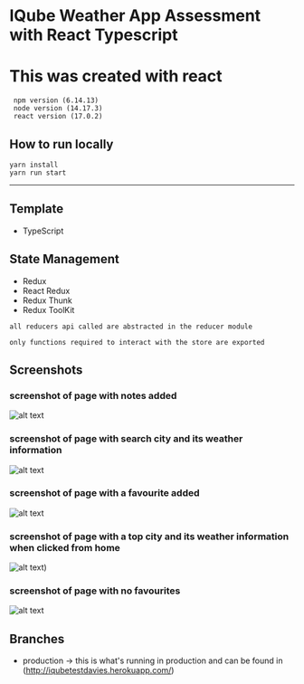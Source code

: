 # IQube Weather App Assessment with React Typescript

# This was created with react

```
 npm version (6.14.13)
 node version (14.17.3)
 react version (17.0.2)

```

## How to run locally

```
yarn install
yarn run start
```

---

## Template
- TypeScript


## State Management

- Redux
- React Redux
- Redux Thunk
- Redux ToolKit

```
all reducers api called are abstracted in the reducer module

only functions required to interact with the store are exported
```

## Screenshots

### screenshot of page with notes added

![alt text](https://res.cloudinary.com/dycyotaya/image/upload/v1635413983/screenshot1_iqxjrb.png)

### screenshot of page with search city and its weather information

![alt text](https://res.cloudinary.com/dycyotaya/image/upload/v1635413983/screenshot3_evq21r.png)

### screenshot of page with a favourite added

![alt text](https://res.cloudinary.com/dycyotaya/image/upload/v1635413983/screenshot2_khlrt3.png)

### screenshot of page with a top city and its weather information when clicked from home

![alt text](https://res.cloudinary.com/dycyotaya/image/upload/v1635413983/screenshot4_vhx6aj.png))

### screenshot of page with no favourites

![alt text](https://res.cloudinary.com/dycyotaya/image/upload/v1635414210/screencapture-localhost-5000-2021-10-28-02_43_05_hwdppg.png)


## Branches

- production -&gt; this is what's running in production and can be found in (http://iqubetestdavies.herokuapp.com/)
